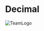 # Decimal

<img size="256" alt="TeamLogo" src="https://github.com/user-attachments/assets/adfa14ec-a191-494a-8292-6e1ba4848295" />
